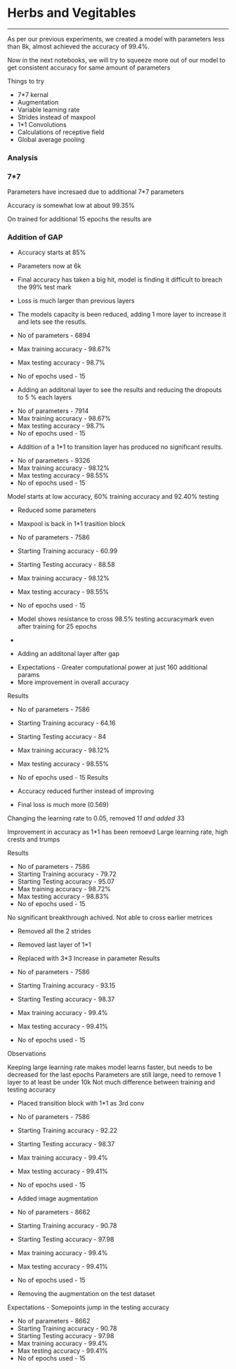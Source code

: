 # Herbs and Vegitables

*******************************************************************************************


As per our previous experiments, we created a model with parameters less than 8k, almost achieved the accuracy of 99.4%.

Now in the next notebooks, we will try to squeeze more out of our model to get consistent accuracy for same amount of parameters

Things to try

- 7*7 kernal
- Augmentation
- Variable learning rate
- Strides instead of maxpool
- 1*1 Convolutions
- Calculations of receptive field
- Global average pooling


### Analysis

### 7*7
Parameters have incresaed due to additional 7*7 parameters

Accuracy is somewhat low at about 99.35%

On trained for additional 15 epochs the results are

### Addition of GAP

- Accuracy starts at 85%
- Parameters now at 6k
- Final accuracy has taken a big hit, model is finding it difficult to breach the 99% test mark
- Loss is much larger than previous layers

- The models capacity is been reduced, adding 1 more layer to increase it and lets see the resutls. 


- No of parameters - 6894
- Max training accuracy - 98.67%
- Max testing accuracy - 98.7%
- No of epochs used - 15

 * Adding an additonal layer to see the results and reducing the dropouts to 5 % each layers
 
- No of parameters - 7914
- Max training accuracy - 98.67%
- Max testing accuracy - 98.7%
- No of epochs used - 15

* Addition of a 1*1 to transition layer has produced no significant results.

- No of parameters - 9326
- Max training accuracy - 98.12%
- Max testing accuracy - 98.55%
- No of epochs used - 15

Model starts at low accuracy, 60% training accuracy and 92.40% testing

* Reduced some parameters
- Maxpool is back in 1*1 trasition block


- No of parameters - 7586
- Starting Training accuracy - 60.99
- Starting Testing accuracy - 88.58
- Max training accuracy - 98.12%
- Max testing accuracy - 98.55%
- No of epochs used - 15

- Model shows resistance to cross 98.5% testing accuracymark even after training for 25 epochs
- 

* Adding an additonal layer after gap

- Expectations - Greater computational power at just 160 additional params
- More improvement in overall accuracy

Results

- No of parameters - 7586
- Starting Training accuracy - 64.16
- Starting Testing accuracy - 84
- Max training accuracy - 98.12%
- Max testing accuracy - 98.55%
- No of epochs used - 15
Results

- Accuracy reduced further instead of improving
- Final loss is much more (0.569)


Changing the learning rate to 0.05, removed 1*1 and added 3*3

Improvement in accuracy as 1*1 has been remoevd
Large learning rate, high crests and trumps

Results

- No of parameters - 7586
- Starting Training accuracy - 79.72
- Starting Testing accuracy - 95.07
- Max training accuracy - 98.72%
- Max testing accuracy - 98.83%
- No of epochs used - 15

No significant breakthrough achived.
Not able to cross earlier metrices

* Removed all the 2 strides
- Removed last layer of 1*1
- Replaced with 3*3
Increase in parameter
Results

- No of parameters - 7586
- Starting Training accuracy - 93.15
- Starting Testing accuracy - 98.37
- Max training accuracy - 99.4%
- Max testing accuracy - 99.41%
- No of epochs used - 15

Observations

Keeping large learning rate makes model learns faster, but needs to be decreased for the last epochs
Parameters are still large, need to remove 1 layer to at least be under 10k
Not much difference between training and testing accuracy

* Placed transition block with 1*1 as 3rd conv

- No of parameters - 7586
- Starting Training accuracy - 92.22
- Starting Testing accuracy - 98.37
- Max training accuracy - 99.4%
- Max testing accuracy - 99.41%
- No of epochs used - 15


- Added image augmentation

- No of parameters - 8662
- Starting Training accuracy - 90.78
- Starting Testing accuracy - 97.98
- Max training accuracy - 99.4%
- Max testing accuracy - 99.41%
- No of epochs used - 15



* Removing the augmentation on the test dataset

Expectations - Somepoints jump in the testing accuracy

- No of parameters - 8662
- Starting Training accuracy - 90.78
- Starting Testing accuracy - 97.98
- Max training accuracy - 99.4%
- Max testing accuracy - 99.41%
- No of epochs used - 15